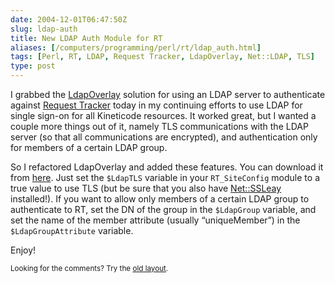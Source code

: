 ```yaml
--- 
date: 2004-12-01T06:47:50Z
slug: ldap-auth
title: New LDAP Auth Module for RT
aliases: [/computers/programming/perl/rt/ldap_auth.html]
tags: [Perl, RT, LDAP, Request Tracker, LdapOverlay, Net::LDAP, TLS]
type: post
---
```


<p>I grabbed the <a href="http://wiki.bestpractical.com/index.cgi?LdapOverlay" title="LdapOverlay page in the RT Wiki">LdapOverlay</a> solution for using an LDAP server to authenticate against <a href="http://www.bestpractical.com/rt/" title="RT by Best Practical">Request Tracker</a> today in my continuing efforts to use LDAP for single sign-on for all Kineticode resources. It worked great, but I wanted a couple more things out of it, namely TLS communications with the LDAP server (so that all communications are encrypted), and authentication only for members of a certain LDAP group.</p>

<p>So I refactored LdapOverlay and added these features. You can download it from <a href="/2004/12/ldap-auth/User_Local.pm.ldap" title="My Revision of LdapOverlay">here</a>. Just set the <code>$LdapTLS</code> variable in your <code>RT_SiteConfig</code> module to a true value to use TLS (but be sure that you also have <a href="http://search.cpan.org/dist/Net_SSLeay.pm/" title="Net::SSLeay on CPAN">Net::SSLeay</a> installed!). If you want to allow only members of a certain LDAP group to authenticate to RT, set the DN of the group in the <code>$LdapGroup</code> variable, and set the name of the member attribute (usually <q>uniqueMember</q>) in the <code>$LdapGroupAttribute</code> variable.</p>

<p>Enjoy!</p>

<p class="past"><small>Looking for the comments? Try the <a rel="nofollow" href="//past.justatheory.com/computers/programming/perl/rt/ldap_auth.html">old layout</a>.</small></p>


